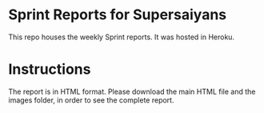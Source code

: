 # Sprint Reports for Supersaiyans
This repo houses the weekly Sprint reports. It was hosted in Heroku. 

# Instructions
The report is in HTML format. Please download the main HTML file and the images folder, in order to see the complete report. 



